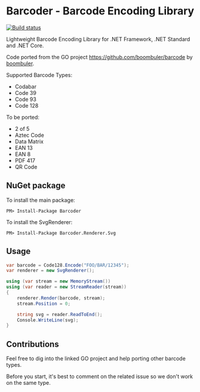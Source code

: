 # Barcoder - Barcode Encoding Library

[![Build status](https://ci.appveyor.com/api/projects/status/x6dhc3m70nxj30mx/branch/master?svg=true)](https://ci.appveyor.com/project/huysentruitw/barcoder/branch/master)

Lightweight Barcode Encoding Library for .NET Framework, .NET Standard and .NET Core.

Code ported from the GO project https://github.com/boombuler/barcode by [boombuler](https://github.com/boombuler).

Supported Barcode Types:

* Codabar
* Code 39
* Code 93
* Code 128

To be ported:

* 2 of 5
* Aztec Code
* Data Matrix
* EAN 13
* EAN 8
* PDF 417
* QR Code

## NuGet package

To install the main package:

    PM> Install-Package Barcoder

To install the SvgRenderer:

    PM> Install-Package Barcoder.Renderer.Svg

## Usage

```csharp
var barcode = Code128.Encode("FOO/BAR/12345");
var renderer = new SvgRenderer();

using (var stream = new MemoryStream())
using (var reader = new StreamReader(stream))
{
    renderer.Render(barcode, stream);
    stream.Position = 0;

    string svg = reader.ReadToEnd();
    Console.WriteLine(svg);
}
```

## Contributions

Feel free to dig into the linked GO project and help porting other barcode types.

Before you start, it's best to comment on the related issue so we don't work on the same type.
